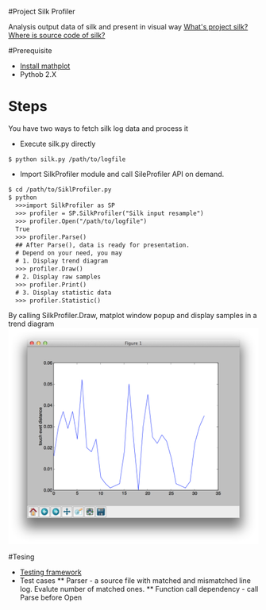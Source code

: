 #Project Silk Profiler

Analysis output data of silk and present in visual way
[What's project silk?](https://wiki.mozilla.org/Project_Silk)
[Where is source code of silk?](https://github.com/JerryShih/gecko-dev/tree/silk-all)

#Prerequisite
* [Install mathplot](http://matplotlib.org/users/installing.html)
* Pythob 2.X

# Steps
You have two ways to fetch silk log data and process it

- Execute silk.py directly
```
$ python silk.py /path/to/logfile
```
- Import SilkProfiler module and call SileProfiler API on demand.
```
$ cd /path/to/SiklProfiler.py
$ python
  >>>import SilkProfiler as SP
  >>> profiler = SP.SilkProfiler("Silk input resample")
  >>> profiler.Open("/path/to/logfile")
  True 
  >>> profiler.Parse()
  ## After Parse(), data is ready for presentation.
  # Depend on your need, you may
  # 1. Display trend diagram
  >>> profiler.Draw()
  # 2. Display raw samples
  >>> profiler.Print()
  # 3. Display statistic data
  >>> profiler.Statistic()
```

By calling SilkProfiler.Draw, matplot window popup and display samples in a trend diagram
![img](https://github.com/CJKu/pysilk/blob/master/matplot.png)

#Tesing
* [Testing framework](https://docs.python.org/2/library/unittest.html#module-unittest)
* Test cases
** Parser - a source file with matched and mismatched line log. Evalute number of
matched ones.
** Function call dependency - call Parse before Open
